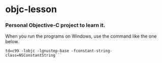 # objc-lesson
### Personal Objective-C project to learn it.
When you run the programs on Windows, use the command like the one below.
```$ gcc -o <OUTPUT_FILE_NAME>.exe <OBJECTIVE-C_FILE_NAME>.m -I C:/GNUstep/GNUstep/System/Library/Headers -L C:/GNUstep/GNUstep/System/Library/Libraries -s
td=c99 -lobjc -lgnustep-base -fconstant-string-class=NSConstantString```
